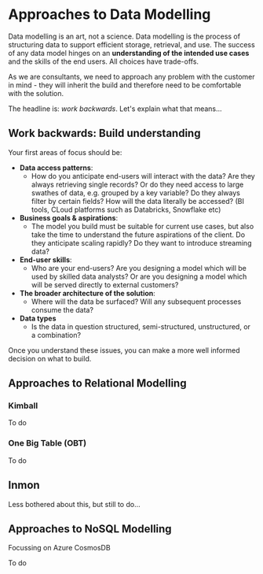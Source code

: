 # **Approaches to Data Modelling**

Data modelling is an art, not a science. Data modelling is the process of structuring data to support efficient storage, retrieval, and use. The success of any data model hinges on an **understanding of the intended use cases** and the skills of the end users. All choices have trade-offs. 

As we are consultants, we need to approach any problem with the customer in mind - they will inherit the build and therefore need to be comfortable with the solution.

The headline is: *work backwards*. Let's explain what that means...

## **Work backwards: Build understanding**

Your first areas of focus should be:

* **Data access patterns**: 
    * How do you anticipate end-users will interact with the data? Are they always retrieving single records? Or do they need access to large swathes of data, e.g. grouped by a key variable? Do they always filter by certain fields? How will the data literally be accessed? (BI tools, CLoud platforms such as Databricks, Snowflake etc)
* **Business goals & aspirations**:
    * The model you build must be suitable for current use cases, but also take the time to understand the future aspirations of the client. Do they anticipate scaling rapidly? Do they want to introduce streaming data?
* **End-user skills**:
    * Who are your end-users? Are you designing a model which will be used by skilled data analysts? Or are you designing a model which will be served directly to external customers?
* **The broader architecture of the solution**:
    * Where will the data be surfaced? Will any subsequent processes consume the data?
* **Data types**
    * Is the data in question structured, semi-structured, unstructured, or a combination?

Once you understand these issues, you can make a more well informed decision on what to build.

## **Approaches to Relational Modelling**

### **Kimball**

To do

### **One Big Table (OBT)**

To do

## **Inmon**

Less bothered about this, but still to do...

## **Approaches to NoSQL Modelling**

Focussing on Azure CosmosDB

To do

